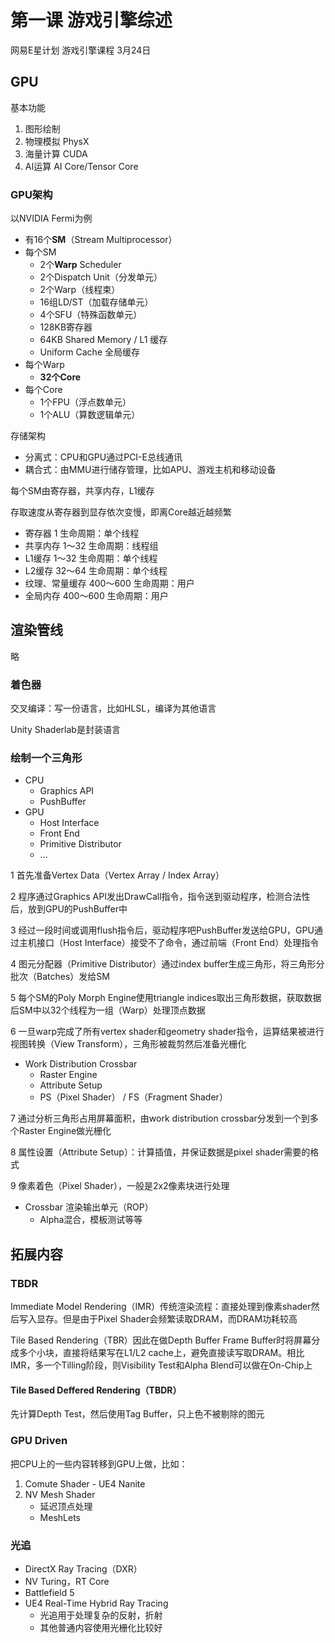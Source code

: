 # 第一课 游戏引擎综述

网易E星计划 游戏引擎课程 3月24日

## GPU

基本功能
1. 图形绘制
2. 物理模拟 PhysX
3. 海量计算 CUDA
4. AI运算 AI Core/Tensor Core

### GPU架构

以NVIDIA Fermi为例

- 有16个**SM**（Stream Multiprocessor）
- 每个SM
  - 2个**Warp** Scheduler
  - 2个Dispatch Unit（分发单元）
  - 2个Warp（线程束）
  - 16组LD/ST（加载存储单元）
  - 4个SFU（特殊函数单元）
  - 128KB寄存器
  - 64KB Shared Memory / L1 缓存
  - Uniform Cache 全局缓存
- 每个Warp
  - **32个Core**
- 每个Core
  - 1个FPU（浮点数单元）
  - 1个ALU（算数逻辑单元）

存储架构
- 分离式：CPU和GPU通过PCI-E总线通讯
- 耦合式：由MMU进行储存管理，比如APU、游戏主机和移动设备

每个SM由寄存器，共享内存，L1缓存

存取速度从寄存器到显存依次变慢，即离Core越近越频繁
- 寄存器 1 生命周期：单个线程
- 共享内存 1～32 生命周期：线程组
- L1缓存 1～32 生命周期：单个线程
- L2缓存 32～64 生命周期：单个线程
- 纹理、常量缓存 400～600 生命周期：用户
- 全局内存 400～600 生命周期：用户

## 渲染管线

略

### 着色器

交叉编译：写一份语言，比如HLSL，编译为其他语言

Unity Shaderlab是封装语言

### 绘制一个三角形

- CPU
  - Graphics API
  - PushBuffer
- GPU
  - Host Interface
  - Front End
  - Primitive Distributor
  - ...

1 首先准备Vertex Data（Vertex Array / Index Array）

2 程序通过Graphics API发出DrawCall指令，指令送到驱动程序，检测合法性后，放到GPU的PushBuffer中

3 经过一段时间或调用flush指令后，驱动程序吧PushBuffer发送给GPU，GPU通过主机接口（Host Interface）接受不了命令，通过前端（Front End）处理指令

4 图元分配器（Primitive Distributor）通过index buffer生成三角形，将三角形分批次（Batches）发给SM

5 每个SM的Poly Morph Engine使用triangle indices取出三角形数据，获取数据后SM中以32个线程为一组（Warp）处理顶点数据

6 一旦warp完成了所有vertex shader和geometry shader指令，运算结果被进行视图转换（View Transform），三角形被裁剪然后准备光栅化

- Work Distribution Crossbar
  - Raster Engine
  - Attribute Setup
  - PS（Pixel Shader） / FS（Fragment Shader）

7 通过分析三角形占用屏幕面积，由work distribution crossbar分发到一个到多个Raster Engine做光栅化

8 属性设置（Attribute Setup）：计算插值，并保证数据是pixel shader需要的格式

9 像素着色（Pixel Shader），一般是2x2像素块进行处理

- Crossbar 渲染输出单元（ROP）
  - Alpha混合，模板测试等等

## 拓展内容

### TBDR

Immediate Model Rendering（IMR）传统渲染流程：直接处理到像素shader然后写入显存。但是由于Pixel Shader会频繁读取DRAM，而DRAM功耗较高

Tile Based Rendering（TBR）因此在做Depth Buffer Frame Buffer时将屏幕分成多个小块，直接将结果写在L1/L2 cache上，避免直接读写取DRAM。相比IMR，多一个Tilling阶段，则Visibility Test和Alpha Blend可以做在On-Chip上

#### Tile Based Deffered Rendering（TBDR）

先计算Depth Test，然后使用Tag Buffer，只上色不被剔除的图元

### GPU Driven

把CPU上的一些内容转移到GPU上做，比如：
1. Comute Shader - UE4 Nanite
2. NV Mesh Shader
   - 延迟顶点处理
   - MeshLets

### 光追

- DirectX Ray Tracing（DXR）
- NV Turing，RT Core
- Battlefield 5
- UE4 Real-Time Hybrid Ray Tracing
  - 光追用于处理复杂的反射，折射
  - 其他普通内容使用光栅化比较好